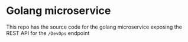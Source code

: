 # Golang microservice

This repo has the source code for the golang microservice exposing the REST API for the `/DevOps` endpoint

